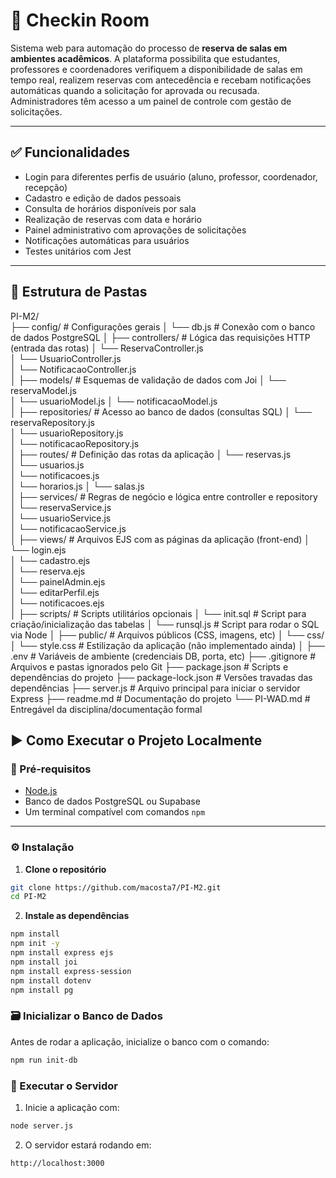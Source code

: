 # 🏫 Checkin Room

Sistema web para automação do processo de **reserva de salas em ambientes acadêmicos**. A plataforma possibilita que estudantes, professores e coordenadores verifiquem a disponibilidade de salas em tempo real, realizem reservas com antecedência e recebam notificações automáticas quando a solicitação for aprovada ou recusada. Administradores têm acesso a um painel de controle com gestão de solicitações.

---

## ✅ Funcionalidades

- Login para diferentes perfis de usuário (aluno, professor, coordenador, recepção)
- Cadastro e edição de dados pessoais
- Consulta de horários disponíveis por sala
- Realização de reservas com data e horário
- Painel administrativo com aprovações de solicitações
- Notificações automáticas para usuários
- Testes unitários com Jest

---

## 📁 Estrutura de Pastas

PI-M2/      
├── config/                         # Configurações gerais
│   └── db.js                      # Conexão com o banco de dados PostgreSQL
│
├── controllers/                   # Lógica das requisições HTTP (entrada das rotas)
│   └── ReservaController.js       
│   └── UsuarioController.js       
│   └── NotificacaoController.js   
│
├── models/                        # Esquemas de validação de dados com Joi
│   └── reservaModel.js           
│   └── usuarioModel.js
│   └── notificacaoModel.js              
│
├── repositories/                  # Acesso ao banco de dados (consultas SQL)
│   └── reservaRepository.js      
│   └── usuarioRepository.js      
│   └── notificacaoRepository.js  
│
├── routes/                        # Definição das rotas da aplicação
│   └── reservas.js               
│   └── usuarios.js               
│   └── notificacoes.js  
│   └── horarios.js
│   └── salas.js         
│
├── services/                      # Regras de negócio e lógica entre controller e repository
│   └── reservaService.js         
│   └── usuarioService.js         
│   └── notificacaoService.js     
│
├── views/                         # Arquivos EJS com as páginas da aplicação (front-end)
│   └── login.ejs                 
│   └── cadastro.ejs              
│   └── reserva.ejs               
│   └── painelAdmin.ejs           
│   └── editarPerfil.ejs          
│   └── notificacoes.ejs          
│
├── scripts/                       # Scripts utilitários opcionais
│   └── init.sql                   # Script para criação/inicialização das tabelas
│   └── runsql.js                  # Script para rodar o SQL via Node
│
├── public/                        # Arquivos públicos (CSS, imagens, etc)
│   └── css/
│       └── style.css              # Estilização da aplicação (não implementado ainda)
│
├── .env                           # Variáveis de ambiente (credenciais DB, porta, etc)
├── .gitignore                     # Arquivos e pastas ignorados pelo Git
├── package.json                   # Scripts e dependências do projeto
├── package-lock.json              # Versões travadas das dependências
├── server.js                      # Arquivo principal para iniciar o servidor Express
├── readme.md                      # Documentação do projeto
└── PI-WAD.md                      # Entregável da disciplina/documentação formal
  

## ▶️ Como Executar o Projeto Localmente

### 🔧 Pré-requisitos

- [Node.js](https://nodejs.org/)
- Banco de dados PostgreSQL ou Supabase
- Um terminal compatível com comandos `npm`

---

### ⚙️ Instalação

1. **Clone o repositório**

```bash
git clone https://github.com/macosta7/PI-M2.git
cd PI-M2
```  

2. **Instale as dependências**
```bash
npm install
npm init -y
npm install express ejs
npm install joi
npm install express-session
npm install dotenv
npm install pg
```  

### 🗃️ Inicializar o Banco de Dados

Antes de rodar a aplicação, inicialize o banco com o comando:

```bash
npm run init-db
```

### 🚀 Executar o Servidor

1. Inicie a aplicação com:

```bash
node server.js
```

2. O servidor estará rodando em:

```arduino
http://localhost:3000
```

